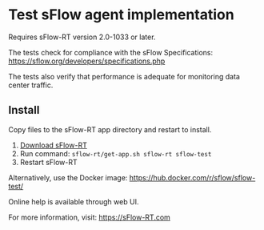 # Test sFlow agent implementation

Requires sFlow-RT version 2.0-1033 or later.

The tests check for compliance with the sFlow Specifications:
https://sflow.org/developers/specifications.php

The tests also verify that performance is adequate for monitoring data center traffic.

## Install

Copy files to the sFlow-RT app directory and restart to install.

1. [Download sFlow-RT](https://sflow-rt.com/download.php)
2. Run command: `sflow-rt/get-app.sh sflow-rt sflow-test`
3. Restart sFlow-RT

Alternatively, use the Docker image:
https://hub.docker.com/r/sflow/sflow-test/

Online help is available through web UI.

For more information, visit: https://sFlow-RT.com
